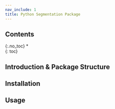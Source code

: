```yaml
---
nav_include: 1
title: Python Segmentation Package
---
```


## Contents
{:.no_toc}
*  
{: toc}

## Introduction & Package Structure

## Installation

## Usage
